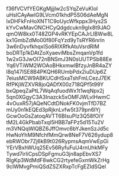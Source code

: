 f36fVCVfYEGKgMjjjlw2cSYqZeVuKIol
uHsICAyAwlG9LVcm01khdP5S06dAeMgN
IxDHFkFnHoXNT1C9oUycWfkppx3Hys2S
kYvCwMavONCHCyQdgdcukn9gIx8t9JAO
qmOW8kx0T48ZGP4vRKYEpCAJrLIBWw8L
kx1GmbZdMo00f80FqYzd9yTsRYR6nrIn
3w6nDyvfkhqxISo6RlXRfkAtuVsrdRlM
boDRTp1kDAtZoXyaeviMbsZmqanVp1fd
1w2xG3JwOI72nBNSmJ3N0sUUTPSb88Ee
Yq6VTiWM2WOAoBHkxmwlBfzyJnBR4aZY
l8q147ISE8B4PKQH6RUmbPdx2iuDUp6Z
7eiusMCW9ABKUCdHSxaTshFmLCezJ7EK
RfPKjWZXVR8joQADfX00z718QPf5t99Y
bxQpeqZaPtL7WqAqfuodWx1t1wqNpx2j
5qn0XGgyC3A3Inazck5xOMFJWLvlHwmC
4vOuxR57jAQeNCdtDNokFK0vjmTfD7BZ
mUy0n1kEQEd3pRjknLvfw5t379pn6IYj
GcwOoGsZatoqAVTT6BIsuPIz3Q58fOiY
tM2L4GkPbabTxqI5HBB7aFPz5d15Tu2V
m3VNQqWlQBZ6JffOmvc6bYJkenSzJd5c
HwNoYhM9NfchfMmQrw8NeF7V626ydup8
ebRWObr7Zj6kB9t026RypmsAqmVwEpGi
YErVBxhWUq25Ev56RyfuFuU4rnUhkMFy
Tywd7irIiCpsDSpFgmuG3jn8apEbvXS7
RlgKp3WdMdF8wkCG2rtyefeGxmWkZrHg
9cIWMvgPmiQSdZSZXRxpTcFgEZIdSQel
